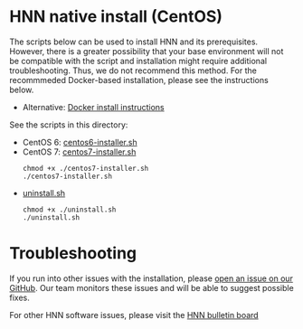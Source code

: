 # HNN native install (CentOS)

The scripts below can be used to install HNN and its prerequisites. However, there is a greater possibility that your base environment will not be compatible with the script and installation might require additional troubleshooting. Thus, we do not recommend this method. For the recommmeded Docker-based installation, please see the instructions below.
  - Alternative: [Docker install instructions](README.md)

See the scripts in this directory:
* CentOS 6: [centos6-installer.sh](centos6-installer.sh)
* CentOS 7: [centos7-installer.sh](centos7-installer.sh)
  ```
  chmod +x ./centos7-installer.sh
  ./centos7-installer.sh
  ```
* [uninstall.sh](uninstall.sh)
  ```
  chmod +x ./uninstall.sh
  ./uninstall.sh
  ```

# Troubleshooting

If you run into other issues with the installation, please [open an issue on our GitHub](https://github.com/jonescompneurolab/hnn/issues). Our team monitors these issues and will be able to suggest possible fixes.

For other HNN software issues, please visit the [HNN bulletin board](https://www.neuron.yale.edu/phpBB/viewforum.php?f=46)
